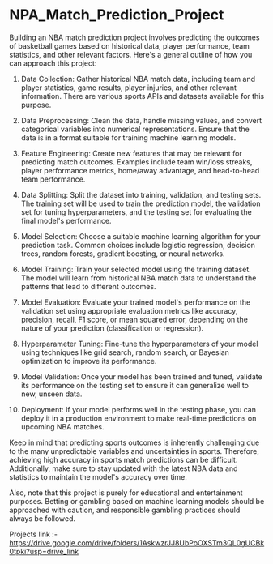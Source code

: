 # NPA_Match_Prediction_Project

Building an NBA match prediction project involves predicting the outcomes of basketball games based on historical data, player performance, team statistics, and other relevant factors. Here's a general outline of how you can approach this project:

1. Data Collection: Gather historical NBA match data, including team and player statistics, game results, player injuries, and other relevant information. There are various sports APIs and datasets available for this purpose.

2. Data Preprocessing: Clean the data, handle missing values, and convert categorical variables into numerical representations. Ensure that the data is in a format suitable for training machine learning models.

3. Feature Engineering: Create new features that may be relevant for predicting match outcomes. Examples include team win/loss streaks, player performance metrics, home/away advantage, and head-to-head team performance.

4. Data Splitting: Split the dataset into training, validation, and testing sets. The training set will be used to train the prediction model, the validation set for tuning hyperparameters, and the testing set for evaluating the final model's performance.

5. Model Selection: Choose a suitable machine learning algorithm for your prediction task. Common choices include logistic regression, decision trees, random forests, gradient boosting, or neural networks.

6. Model Training: Train your selected model using the training dataset. The model will learn from historical NBA match data to understand the patterns that lead to different outcomes.

7. Model Evaluation: Evaluate your trained model's performance on the validation set using appropriate evaluation metrics like accuracy, precision, recall, F1 score, or mean squared error, depending on the nature of your prediction (classification or regression).

8. Hyperparameter Tuning: Fine-tune the hyperparameters of your model using techniques like grid search, random search, or Bayesian optimization to improve its performance.

9. Model Validation: Once your model has been trained and tuned, validate its performance on the testing set to ensure it can generalize well to new, unseen data.

10. Deployment: If your model performs well in the testing phase, you can deploy it in a production environment to make real-time predictions on upcoming NBA matches.

Keep in mind that predicting sports outcomes is inherently challenging due to the many unpredictable variables and uncertainties in sports. Therefore, achieving high accuracy in sports match predictions can be difficult. Additionally, make sure to stay updated with the latest NBA data and statistics to maintain the model's accuracy over time.

Also, note that this project is purely for educational and entertainment purposes. Betting or gambling based on machine learning models should be approached with caution, and responsible gambling practices should always be followed.

Projects link :- https://drive.google.com/drive/folders/1AskwzrJJ8UbPoOXSTm3QL0gUCBk0tpki?usp=drive_link
